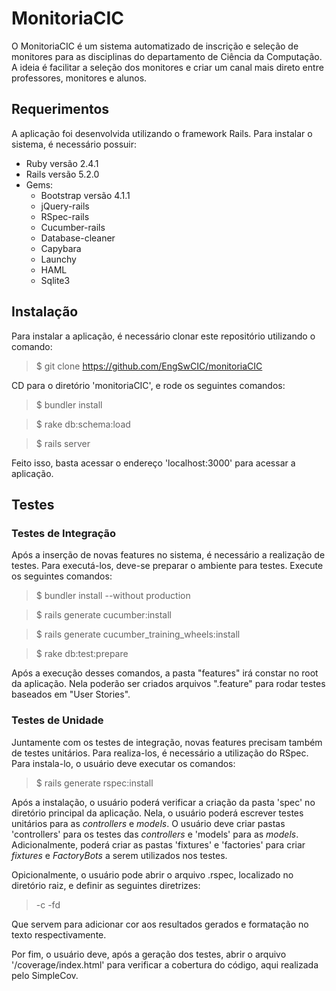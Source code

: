 

# MonitoriaCIC

O MonitoriaCIC é um sistema automatizado de inscrição e seleção de monitores
para as disciplinas do departamento de Ciência da Computação.
A ideia é facilitar a seleção dos monitores e criar um canal mais direto entre
professores, monitores e alunos.

## Requerimentos
A aplicação foi desenvolvida utilizando o framework Rails.
Para instalar o sistema, é necessário possuir:

- Ruby versão 2.4.1
- Rails versão 5.2.0
- Gems:
  - Bootstrap versão 4.1.1
  - jQuery-rails
  - RSpec-rails
  - Cucumber-rails
  - Database-cleaner
  - Capybara
  - Launchy
  - HAML
  - Sqlite3

## Instalação
Para instalar a aplicação, é necessário clonar este repositório utilizando o comando:

> $ git clone https://github.com/EngSwCIC/monitoriaCIC

CD para o diretório 'monitoriaCIC', e rode os seguintes comandos:

> $ bundler install

> $ rake db:schema:load

> $ rails server

Feito isso, basta acessar o endereço 'localhost:3000' para acessar a aplicação.

## Testes
### Testes de Integração
Após a inserção de novas features no sistema, é necessário a realização de testes.
Para executá-los, deve-se preparar o ambiente para testes. Execute os seguintes comandos:

> $ bundler install --without production

> $ rails generate cucumber:install

> $ rails generate cucumber\_training\_wheels:install

> $ rake db:test:prepare

Após a execução desses comandos, a pasta "features" irá constar no root da aplicação.
Nela poderão ser criados arquivos ".feature" para rodar testes baseados em "User Stories".

### Testes de Unidade
Juntamente com os testes de integração, novas features precisam também de testes
unitários. Para realiza-los, é necessário a utilização do RSpec. Para instala-lo,
o usuário deve executar os comandos:

> $ rails generate rspec:install

Após a instalação, o usuário poderá verificar a criação da pasta 'spec' no diretório principal
da aplicação. Nela, o usuário poderá escrever testes unitários para as _controllers_ e _models_.
O usuário deve criar pastas 'controllers' para os testes das _controllers_ e 'models' para as
_models_. Adicionalmente, poderá criar as pastas 'fixtures' e 'factories' para criar _fixtures_
e _FactoryBots_ a serem utilizados nos testes.

Opicionalmente, o usuário pode abrir o arquivo .rspec, localizado no diretório raiz, e definir
as seguintes diretrizes:

> -c -fd

Que servem para adicionar cor aos resultados gerados e formatação no texto respectivamente.

Por fim, o usuário deve, após a geração dos testes, abrir o arquivo '/coverage/index.html' para
verificar a cobertura do código, aqui realizada pelo SimpleCov.
